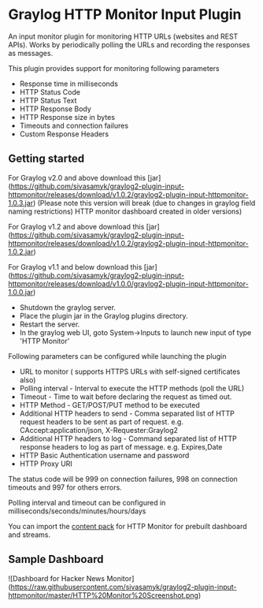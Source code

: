 # Graylog HTTP Monitor Input Plugin

An input monitor plugin for monitoring HTTP URLs (websites and REST APIs). 
Works by periodically polling the URLs and recording the responses as messages.

This plugin provides support for monitoring following parameters

* Response time in milliseconds
* HTTP Status Code
* HTTP Status Text
* HTTP Response Body
* HTTP Response size in bytes
* Timeouts and connection failures
* Custom Response Headers

Getting started
---------------
For Graylog v2.0 and above download this [jar] (https://github.com/sivasamyk/graylog2-plugin-input-httpmonitor/releases/download/v1.0.2/graylog2-plugin-input-httpmonitor-1.0.3.jar)
(Please note this version will break (due to changes in graylog field naming restrictions) HTTP monitor dashboard created in older versions)

For Graylog v1.2 and above download this [jar] (https://github.com/sivasamyk/graylog2-plugin-input-httpmonitor/releases/download/v1.0.2/graylog2-plugin-input-httpmonitor-1.0.2.jar)

For Graylog v1.1 and below download this [jar] (https://github.com/sivasamyk/graylog2-plugin-input-httpmonitor/releases/download/v1.0.0/graylog2-plugin-input-httpmonitor-1.0.0.jar)

* Shutdown the graylog server.
* Place the plugin jar in the Graylog plugins directory.
* Restart the server.
* In the graylog web UI, goto System->Inputs to launch new input of type 'HTTP Monitor'
 

Following parameters can be configured while launching the plugin

* URL to monitor ( supports HTTPS URLs with self-signed certificates also)
* Polling interval - Interval to execute the HTTP methods (poll the URL) 
* Timeout - Time to wait before declaring the request as timed out. 
* HTTP Method - GET/POST/PUT method to be executed
* Additional HTTP headers to send - Comma separated list of HTTP request headers to be sent as part of request. e.g. CAccept:application/json, X-Requester:Graylog2
* Additional HTTP headers to log - Command separated list of HTTP response headers to log as part of message. e.g. Expires,Date
* HTTP Basic Authentication username and password
* HTTP Proxy URI

The status code will be 999 on connection failures, 998 on connection timeouts and 997 for others errors. 

Polling interval and timeout can be configured in milliseconds/seconds/minutes/hours/days

You can import the [content pack](https://github.com/sivasamyk/graylog-contentpack-httpmonitor) for HTTP Monitor for prebuilt dashboard and streams.

Sample Dashboard
----------------

![Dashboard for Hacker News Monitor] (https://raw.githubusercontent.com/sivasamyk/graylog2-plugin-input-httpmonitor/master/HTTP%20Monitor%20Screenshot.png)
